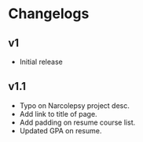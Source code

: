# Changelogs
## v1
* Initial release

## v1.1
* Typo on Narcolepsy project desc.
* Add link to title of page.
* Add padding on resume course list.
* Updated GPA on resume.
